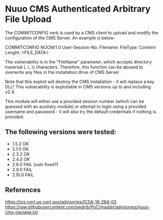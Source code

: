 # Nuuo CMS Authenticated Arbitrary File Upload

The COMMITCONFIG verb is used by a CMS client to upload and modify the configuration of the CMS Server. An example is below:

COMMITCONFIG NUCM/1.0
User-Session-No: <session-number>
Filename: <filename>
FileType: <number>
Content-Lenght: <file-length>
<FILE_DATA>

The vulnerability is in the "FileName" parameter, which accepts directory traversal (..\\..\\) characters. Therefore, this function can be abused to overwrite any files in the installation drive of CMS Server.

Note that this exploit will destroy the CMS installation - it will replace a key DLL!
This vulnerability is exploitable in CMS versions up to and including v2.4.

This module will either use a provided session number (which can be guessed with an auxiliary module) or attempt to login using a provided username and password - it will also try the default credentials if nothing is provided.


## The following versions were tested:
 - 1.5.2 OK
 - 2.1.0 OK
 - 2.3.2 OK
 - 2.4.0 OK
 - 2.6.0 FAIL (vuln fixed?)
 - 2.9.0 FAIL
 - 2.10.0 FAIL

## References
https://ics-cert.us-cert.gov/advisories/ICSA-18-284-02
https://raw.githubusercontent.com/pedrib/PoC/master/advisories/nuuo-cms-ownage.txt
